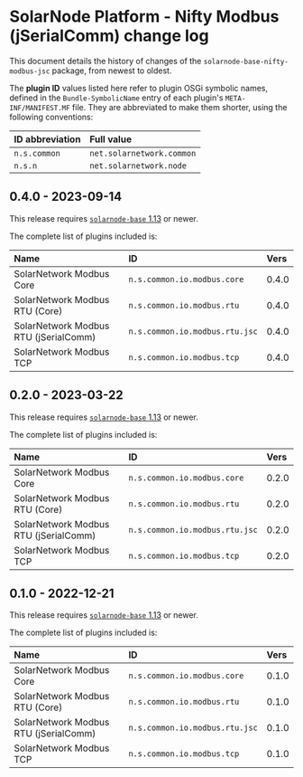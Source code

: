 # SolarNode Platform - Nifty Modbus (jSerialComm) change log

This document details the history of changes of the `solarnode-base-nifty-modbus-jsc` package,
from newest to oldest.

The **plugin ID** values listed here refer to plugin OSGi symbolic names, defined in the
`Bundle-SymbolicName` entry of each plugin's `META-INF/MANIFEST.MF` file. They are abbreviated to
make them shorter, using the following conventions:

| ID abbreviation | Full value                |
|:----------------|:--------------------------|
| `n.s.common`    | `net.solarnetwork.common` |
| `n.s.n`         | `net.solarnetwork.node`   |

## 0.4.0 - 2023-09-14

This release requires [`solarnode-base` 1.13][base-changelog] or newer.

The complete list of plugins included is:

| Name                                  | ID                             | Vers  |
|:--------------------------------------|:-------------------------------|:------|
| SolarNetwork Modbus Core              | `n.s.common.io.modbus.core`    | 0.4.0 |
| SolarNetwork Modbus RTU (Core)        | `n.s.common.io.modbus.rtu`     | 0.4.0 |
| SolarNetwork Modbus RTU (jSerialComm) | `n.s.common.io.modbus.rtu.jsc` | 0.4.0 |
| SolarNetwork Modbus TCP               | `n.s.common.io.modbus.tcp`     | 0.4.0 |

## 0.2.0 - 2023-03-22

This release requires [`solarnode-base` 1.13][base-changelog] or newer.

The complete list of plugins included is:

| Name                                  | ID                             | Vers  |
|:--------------------------------------|:-------------------------------|:------|
| SolarNetwork Modbus Core              | `n.s.common.io.modbus.core`    | 0.2.0 |
| SolarNetwork Modbus RTU (Core)        | `n.s.common.io.modbus.rtu`     | 0.2.0 |
| SolarNetwork Modbus RTU (jSerialComm) | `n.s.common.io.modbus.rtu.jsc` | 0.2.0 |
| SolarNetwork Modbus TCP               | `n.s.common.io.modbus.tcp`     | 0.2.0 |


## 0.1.0 - 2022-12-21

This release requires [`solarnode-base` 1.13][base-changelog] or newer.

The complete list of plugins included is:

| Name                                  | ID                             | Vers  |
|:--------------------------------------|:-------------------------------|:------|
| SolarNetwork Modbus Core              | `n.s.common.io.modbus.core`    | 0.1.0 |
| SolarNetwork Modbus RTU (Core)        | `n.s.common.io.modbus.rtu`     | 0.1.0 |
| SolarNetwork Modbus RTU (jSerialComm) | `n.s.common.io.modbus.rtu.jsc` | 0.1.0 |
| SolarNetwork Modbus TCP               | `n.s.common.io.modbus.tcp`     | 0.1.0 |

[base-changelog]: ../../solarnode-base/debian/CHANGELOG.md
